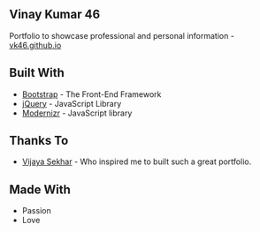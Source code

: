 ## Vinay Kumar 46
Portfolio to showcase professional and personal information - [vk46.github.io](https://vk46.github.io/)

## Built With

* [Bootstrap](https://getbootstrap.com/) - The Front-End Framework
* [jQuery](https://jquery.com/) - JavaScript Library
* [Modernizr](https://modernizr.com/) - JavaScript library

## Thanks To

* [Vijaya Sekhar](https://www.mvijayasekhar.me/) - Who inspired me to built such a great portfolio.

## Made With

* Passion
* Love
